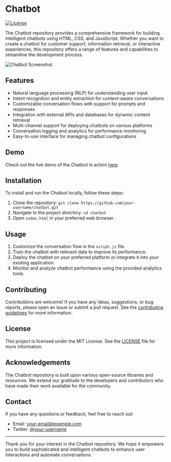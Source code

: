 # Chatbot

[![License](https://img.shields.io/badge/license-MIT-blue.svg)](https://opensource.org/licenses/MIT)

The Chatbot repository provides a comprehensive framework for building intelligent chatbots using HTML, CSS, and JavaScript. Whether you want to create a chatbot for customer support, information retrieval, or interactive experiences, this repository offers a range of features and capabilities to streamline the development process.

![Chatbot Screenshot](screenshot.png)

## Features

- Natural language processing (NLP) for understanding user input
- Intent recognition and entity extraction for context-aware conversations
- Customizable conversation flows with support for prompts and responses
- Integration with external APIs and databases for dynamic content retrieval
- Multi-channel support for deploying chatbots on various platforms
- Conversation logging and analytics for performance monitoring
- Easy-to-use interface for managing chatbot configurations

## Demo

Check out the live demo of the Chatbot in action [here](https://your-demo-url.com).

## Installation

To install and run the Chatbot locally, follow these steps:

1. Clone the repository: `git clone https://github.com/your-username/chatbot.git`
2. Navigate to the project directory: `cd chatbot`
3. Open `index.html` in your preferred web browser.

## Usage

1. Customize the conversation flow in the `script.js` file.
2. Train the chatbot with relevant data to improve its performance.
3. Deploy the chatbot on your preferred platform or integrate it into your existing application.
4. Monitor and analyze chatbot performance using the provided analytics tools.

## Contributing

Contributions are welcome! If you have any ideas, suggestions, or bug reports, please open an issue or submit a pull request. See the [contributing guidelines](CONTRIBUTING.md) for more information.

## License

This project is licensed under the MIT License. See the [LICENSE](LICENSE) file for more information.

## Acknowledgements

The Chatbot repository is built upon various open-source libraries and resources. We extend our gratitude to the developers and contributors who have made their work available for the community.

## Contact

If you have any questions or feedback, feel free to reach out:

- Email: your-email@example.com
- Twitter: [@your-username](https://twitter.com/your-username)

---

Thank you for your interest in the Chatbot repository. We hope it empowers you to build sophisticated and intelligent chatbots to enhance user interactions and automate conversations.

